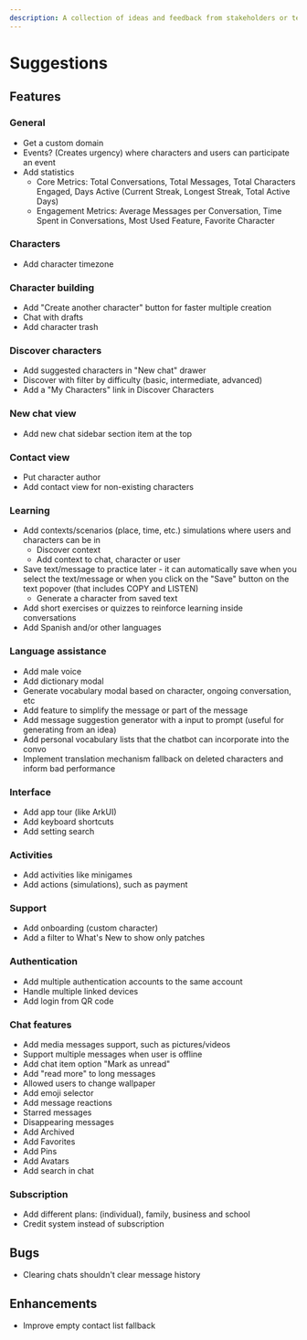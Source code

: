 ```yaml
---
description: A collection of ideas and feedback from stakeholders or team members.
---
```


# Suggestions

## Features

### General

- Get a custom domain
- Events? (Creates urgency) where characters and users can participate an event
- Add statistics
  - Core Metrics: Total Conversations, Total Messages, Total Characters Engaged, Days Active (Current Streak, Longest Streak, Total Active Days)
  - Engagement Metrics: Average Messages per Conversation, Time Spent in Conversations, Most Used Feature, Favorite Character

### Characters

- Add character timezone

### Character building

- Add "Create another character" button for faster multiple creation
- Chat with drafts
- Add character trash

### Discover characters

- Add suggested characters in "New chat" drawer
- Discover with filter by difficulty (basic, intermediate, advanced)
- Add a "My Characters" link in Discover Characters

### New chat view

- Add new chat sidebar section item at the top

### Contact view

- Put character author
- Add contact view for non-existing characters

### Learning

- Add contexts/scenarios (place, time, etc.) simulations where users and characters can be in
  - Discover context
  - Add context to chat, character or user
- Save text/message to practice later - it can automatically save when you select the text/message or when you click on the "Save" button on the text popover (that includes COPY and LISTEN)
  - Generate a character from saved text
- Add short exercises or quizzes to reinforce learning inside conversations
- Add Spanish and/or other languages

### Language assistance

- Add male voice
- Add dictionary modal
- Generate vocabulary modal based on character, ongoing conversation, etc
- Add feature to simplify the message or part of the message
- Add message suggestion generator with a input to prompt (useful for generating from an idea)
- Add personal vocabulary lists that the chatbot can incorporate into the convo
- Implement translation mechanism fallback on deleted characters and inform bad performance

### Interface

- Add app tour (like ArkUI)
- Add keyboard shortcuts
- Add setting search

### Activities

- Add activities like minigames
- Add actions (simulations), such as payment

### Support

- Add onboarding (custom character)
- Add a filter to What's New to show only patches

### Authentication

- Add multiple authentication accounts to the same account
- Handle multiple linked devices
- Add login from QR code

### Chat features

- Add media messages support, such as pictures/videos
- Support multiple messages when user is offline
- Add chat item option "Mark as unread"
- Add "read more" to long messages
- Allowed users to change wallpaper
- Add emoji selector
- Add message reactions
- Starred messages
- Disappearing messages
- Add Archived
- Add Favorites
- Add Pins
- Add Avatars
- Add search in chat

### Subscription

- Add different plans: (individual), family, business and school
- Credit system instead of subscription

## Bugs

- Clearing chats shouldn't clear message history

## Enhancements

- Improve empty contact list fallback
